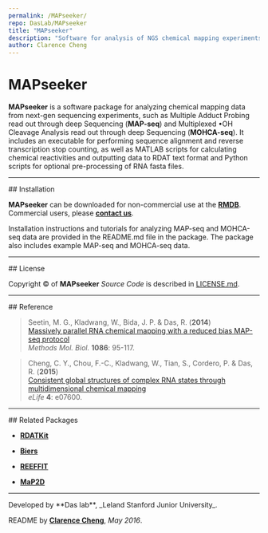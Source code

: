 ```yaml
---
permalink: /MAPseeker/
repo: DasLab/MAPseeker
title: "MAPseeker"
description: "Software for analysis of NGS chemical mapping experiments"
author: Clarence Cheng
---
```


# MAPseeker

**MAPseeker** is a software package for analyzing chemical mapping data from next-gen sequencing experiments, such as Multiple Adduct Probing read out through deep Sequencing (**MAP-seq**) and Multiplexed •OH Cleavage Analysis read out through deep Sequencing (**MOHCA-seq**).
It includes an executable for performing sequence alignment and reverse transcription stop counting, as well as MATLAB scripts for calculating chemical reactivities and outputting data to RDAT text format and Python scripts for optional pre-processing of RNA fasta files.

<hr/>
## Installation

**MAPseeker** can be downloaded for non-commercial use at the [**RMDB**](https://rmdb.stanford.edu/tools/). Commercial users, please [**contact us**](https://rmdb.stanford.edu/help/about/#contact).

Installation instructions and tutorials for analyzing MAP-seq and MOHCA-seq data are provided in the README.md file in the package. The package also includes example MAP-seq and MOHCA-seq data.

<hr/>
## License

Copyright &copy; of **MAPseeker** _Source Code_ is described in [LICENSE.md](https://github.com/DasLab/MAPseeker/blob/master/LICENSE.md).

<hr/>
## Reference

>Seetin, M. G., Kladwang, W., Bida, J. P. & Das, R. (**2014**)<br/>
>[Massively parallel RNA chemical mapping with a reduced bias MAP-seq protocol](http://link.springer.com/10.1007/978-1-62703-667-2_6)<br/>
>*Methods Mol. Biol.* **1086**: 95-117.

>Cheng, C. Y., Chou, F.-C., Kladwang, W., Tian, S., Cordero, P. & Das, R. (**2015**)<br/>
>[Consistent global structures of complex RNA states through multidimensional chemical mapping](https://elifesciences.org/content/4/e07600)<br/>
>*eLife* **4**: e07600.

<hr/>
## Related Packages

* [**RDATKit**](/RDATKit/)

* [**Biers**](/Biers/)

* [**REEFFIT**](/REEFFIT/)

* [**MaP2D**](/MaP2D/)


<hr/>
Developed by **Das lab**, _Leland Stanford Junior University_.

README by [**Clarence Cheng**](https://github.com/cyucheng), *May 2016*.

